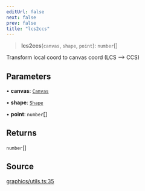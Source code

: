 ```yaml
---
editUrl: false
next: false
prev: false
title: "lcs2ccs"
---
```


> **lcs2ccs**(`canvas`, `shape`, `point`): `number`[]

Transform local coord to canvas coord (LCS --> CCS)

## Parameters

• **canvas**: [`Canvas`](/api-core/classes/canvas/)

• **shape**: [`Shape`](/api-core/classes/shape/)

• **point**: `number`[]

## Returns

`number`[]

## Source

[graphics/utils.ts:35](https://github.com/dgmjs/dgmjs/blob/c296d113d513e412f08f9016159ca40d11e704cd/packages/core/src/graphics/utils.ts#L35)
